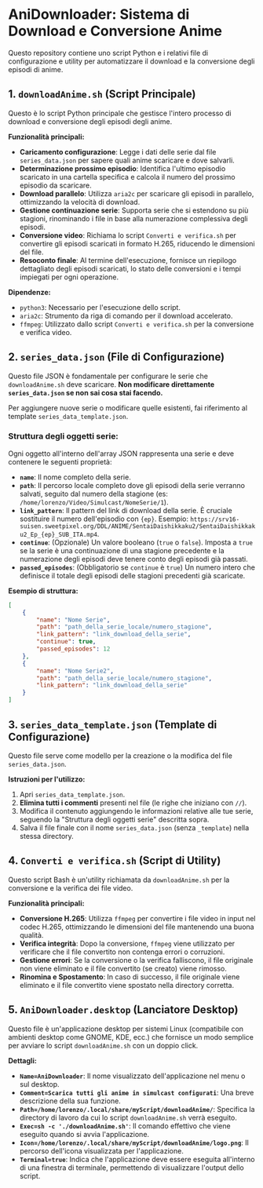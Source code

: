 # AniDownloader: Sistema di Download e Conversione Anime

Questo repository contiene uno script Python e i relativi file di configurazione e utility per automatizzare il download e la conversione degli episodi di anime.

## 1. `downloadAnime.sh` (Script Principale)

Questo è lo script Python principale che gestisce l'intero processo di download e conversione degli episodi degli anime.

**Funzionalità principali:**
- **Caricamento configurazione**: Legge i dati delle serie dal file `series_data.json` per sapere quali anime scaricare e dove salvarli.
- **Determinazione prossimo episodio**: Identifica l'ultimo episodio scaricato in una cartella specifica e calcola il numero del prossimo episodio da scaricare.
- **Download parallelo**: Utilizza `aria2c` per scaricare gli episodi in parallelo, ottimizzando la velocità di download.
- **Gestione continuazione serie**: Supporta serie che si estendono su più stagioni, rinominando i file in base alla numerazione complessiva degli episodi.
- **Conversione video**: Richiama lo script `Converti e verifica.sh` per convertire gli episodi scaricati in formato H.265, riducendo le dimensioni del file.
- **Resoconto finale**: Al termine dell'esecuzione, fornisce un riepilogo dettagliato degli episodi scaricati, lo stato delle conversioni e i tempi impiegati per ogni operazione.

**Dipendenze:**
- `python3`: Necessario per l'esecuzione dello script.
- `aria2c`: Strumento da riga di comando per il download accelerato.
- `ffmpeg`: Utilizzato dallo script `Converti e verifica.sh` per la conversione e verifica video.

## 2. `series_data.json` (File di Configurazione)

Questo file JSON è fondamentale per configurare le serie che `downloadAnime.sh` deve scaricare. **Non modificare direttamente `series_data.json` se non sai cosa stai facendo.**

Per aggiungere nuove serie o modificare quelle esistenti, fai riferimento al template `series_data_template.json`.

### Struttura degli oggetti serie:

Ogni oggetto all'interno dell'array JSON rappresenta una serie e deve contenere le seguenti proprietà:

- **`name`**: Il nome completo della serie.
- **`path`**: Il percorso locale completo dove gli episodi della serie verranno salvati, seguito dal numero della stagione (es: `/home/lorenzo/Video/Simulcast/NomeSerie/1`).
- **`link_pattern`**: Il pattern del link di download della serie. È cruciale sostituire il numero dell'episodio con `{ep}`. Esempio: `https://srv16-suisen.sweetpixel.org/DDL/ANIME/SentaiDaishikkaku2/SentaiDaishikkaku2_Ep_{ep}_SUB_ITA.mp4`.
- **`continue`**: (Opzionale) Un valore booleano (`true` o `false`). Imposta a `true` se la serie è una continuazione di una stagione precedente e la numerazione degli episodi deve tenere conto degli episodi già passati.
- **`passed_episodes`**: (Obbligatorio se `continue` è `true`) Un numero intero che definisce il totale degli episodi delle stagioni precedenti già scaricate.

**Esempio di struttura:**

```json
[
    {
        "name": "Nome Serie",
        "path": "path_della_serie_locale/numero_stagione",
        "link_pattern": "link_download_della_serie",
        "continue": true,
        "passed_episodes": 12
    },
    {
        "name": "Nome Serie2",
        "path": "path_della_serie_locale/numero_stagione",
        "link_pattern": "link_download_della_serie"
    }
]
```

## 3. `series_data_template.json` (Template di Configurazione)

Questo file serve come modello per la creazione o la modifica del file `series_data.json`.

**Istruzioni per l'utilizzo:**
1.  Apri `series_data_template.json`.
2.  **Elimina tutti i commenti** presenti nel file (le righe che iniziano con `//`).
3.  Modifica il contenuto aggiungendo le informazioni relative alle tue serie, seguendo la "Struttura degli oggetti serie" descritta sopra.
4.  Salva il file finale con il nome `series_data.json` (senza `_template`) nella stessa directory.

## 4. `Converti e verifica.sh` (Script di Utility)

Questo script Bash è un'utility richiamata da `downloadAnime.sh` per la conversione e la verifica dei file video.

**Funzionalità principali:**
- **Conversione H.265**: Utilizza `ffmpeg` per convertire i file video in input nel codec H.265, ottimizzando le dimensioni del file mantenendo una buona qualità.
- **Verifica integrità**: Dopo la conversione, `ffmpeg` viene utilizzato per verificare che il file convertito non contenga errori o corruzioni.
- **Gestione errori**: Se la conversione o la verifica falliscono, il file originale non viene eliminato e il file convertito (se creato) viene rimosso.
- **Rinomina e Spostamento**: In caso di successo, il file originale viene eliminato e il file convertito viene spostato nella directory corretta.

## 5. `AniDownloader.desktop` (Lanciatore Desktop)

Questo file è un'applicazione desktop per sistemi Linux (compatibile con ambienti desktop come GNOME, KDE, ecc.) che fornisce un modo semplice per avviare lo script `downloadAnime.sh` con un doppio click.

**Dettagli:**
- **`Name=AniDownloader`**: Il nome visualizzato dell'applicazione nel menu o sul desktop.
- **`Comment=Scarica tutti gli anime in simulcast configurati`**: Una breve descrizione della sua funzione.
- **`Path=/home/lorenzo/.local/share/myScript/downloadAnime/`**: Specifica la directory di lavoro da cui lo script `downloadAnime.sh` verrà eseguito.
- **`Exec=sh -c './downloadAnime.sh'`**: Il comando effettivo che viene eseguito quando si avvia l'applicazione.
- **`Icon=/home/lorenzo/.local/share/myScript/downloadAnime/logo.png`**: Il percorso dell'icona visualizzata per l'applicazione.
- **`Terminal=true`**: Indica che l'applicazione deve essere eseguita all'interno di una finestra di terminale, permettendo di visualizzare l'output dello script.
